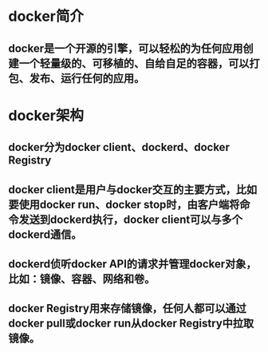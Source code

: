 # docker简介
## docker是一个开源的引擎，可以轻松的为任何应用创建一个轻量级的、可移植的、自给自足的容器，可以打包、发布、运行任何的应用。
# docker架构
## docker分为docker client、dockerd、docker Registry
## docker client是用户与docker交互的主要方式，比如要使用docker run、docker stop时，由客户端将命令发送到dockerd执行，docker client可以与多个dockerd通信。
## dockerd侦听docker API的请求并管理docker对象，比如：镜像、容器、网络和卷。
## docker Registry用来存储镜像，任何人都可以通过docker pull或docker run从docker Registry中拉取镜像。

